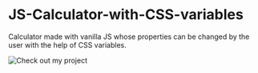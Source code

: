 # JS-Calculator-with-CSS-variables
Calculator made with vanilla JS whose properties can be changed by the user with the help of CSS variables.

![Check out my project](https://evasharma12.github.io/JS-Calculator-with-CSS-variables/)
